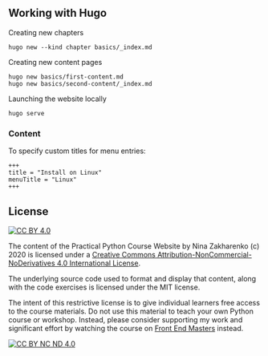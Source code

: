 ## Working with Hugo

Creating new chapters

`hugo new --kind chapter basics/_index.md`

Creating new content pages

```
hugo new basics/first-content.md
hugo new basics/second-content/_index.md
```

Launching the website locally

`hugo serve`

### Content

To specify custom titles for menu entries:

```
+++
title = "Install on Linux"
menuTitle = "Linux"
+++
```

## License


[![CC BY 4.0][cc-by-nc-nd-shield]][cc-by-nc-nd]

The content of the Practical Python Course Website by Nina Zakharenko (c) 2020 is licensed under a
[Creative Commons Attribution-NonCommercial-NoDerivatives 4.0 International License](cc-by-nc-nd).

The underlying source code used to format and display that content, along with the code exercises is licensed under the MIT license.

The intent of this restrictive license is to give individual learners free access to the course materials. Do not use this material to teach your own Python course or workshop. Instead, please consider supporting my work and significant effort by watching the course on [Front End Masters](https://frontendmasters.com/teachers/nina-zakharenko/) instead.

[![CC BY NC ND 4.0][cc-by-nc-nd-image]][cc-by-nc-nd]

[cc-by-nc-nd]: https://creativecommons.org/licenses/by-nc-nd/4.0/
[cc-by-nc-nd-image]: https://licensebuttons.net/l/by-nc-nd/3.0/88x31.png
[cc-by-nc-nd-shield]: https://img.shields.io/badge/License-CC%20BY%20NC%20ND4.0-lightgrey.svg
